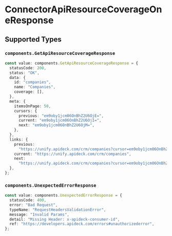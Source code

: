 # ConnectorApiResourceCoverageOneResponse


## Supported Types

### `components.GetApiResourceCoverageResponse`

```typescript
const value: components.GetApiResourceCoverageResponse = {
  statusCode: 200,
  status: "OK",
  data: {
    id: "companies",
    name: "Companies",
    coverage: [],
  },
  meta: {
    itemsOnPage: 50,
    cursors: {
      previous: "em9oby1jcm06OnBhZ2U6OjE=",
      current: "em9oby1jcm06OnBhZ2U6OjI=",
      next: "em9oby1jcm06OnBhZ2U6OjM=",
    },
  },
  links: {
    previous:
      "https://unify.apideck.com/crm/companies?cursor=em9oby1jcm06OnBhZ2U6OjE%3D",
    current: "https://unify.apideck.com/crm/companies",
    next:
      "https://unify.apideck.com/crm/companies?cursor=em9oby1jcm06OnBhZ2U6OjM",
  },
};
```

### `components.UnexpectedErrorResponse`

```typescript
const value: components.UnexpectedErrorResponse = {
  statusCode: 400,
  error: "Bad Request",
  typeName: "RequestHeadersValidationError",
  message: "Invalid Params",
  detail: "Missing Header: x-apideck-consumer-id",
  ref: "https://developers.apideck.com/errors#unauthorizederror",
};
```

